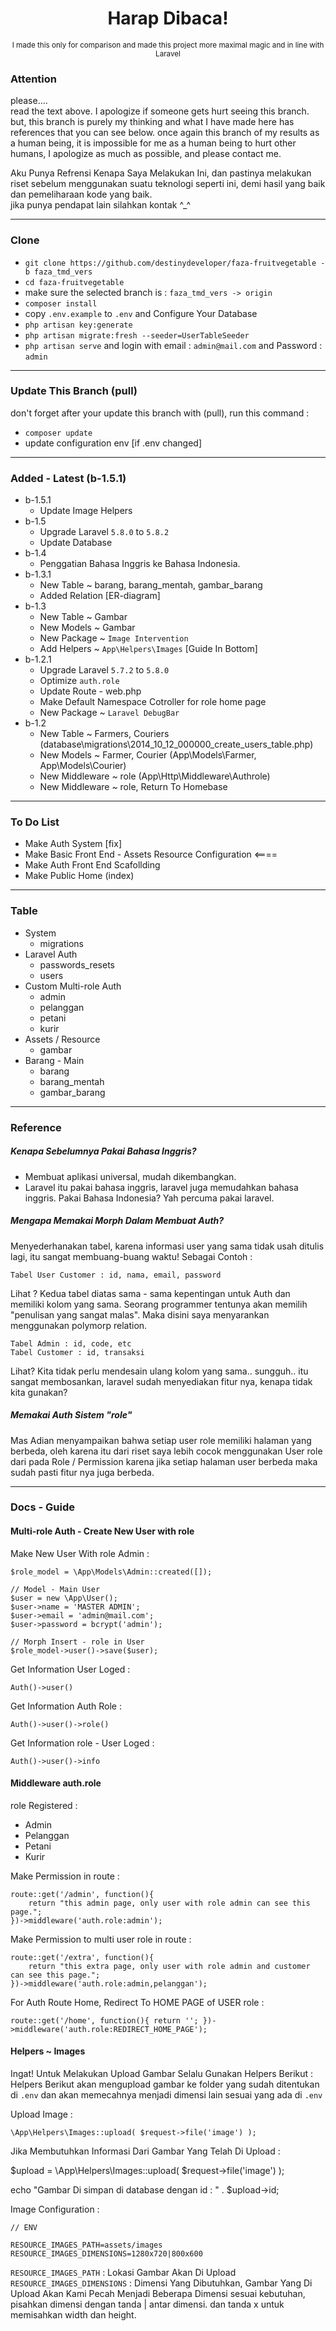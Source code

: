 <div align="center">
    <h1>
        Harap Dibaca!
    </h1>
    <small>
        I made this only for comparison and made this project more maximal magic and in line with Laravel
    </small>
</div>

### Attention 
please....<br>
read the text above. I apologize if someone gets hurt seeing this branch. but, this branch is purely my thinking and what I have made here has references that you can see below. once again this branch of my results as a human being, it is impossible for me as a human being to hurt other humans, I apologize as much as possible, and please contact me.<br>

Aku Punya Refrensi Kenapa Saya Melakukan Ini, dan pastinya melakukan riset sebelum menggunakan suatu teknologi seperti ini, demi hasil yang baik dan pemeliharaan kode yang baik. <br>
jika punya pendapat lain silahkan kontak ^_^
<hr>

### Clone
* `git clone https://github.com/destinydeveloper/faza-fruitvegetable -b faza_tmd_vers`
* `cd faza-fruitvegetable`
* make sure the selected branch is : `faza_tmd_vers -> origin`
* `composer install`
* copy `.env.example` to `.env` and Configure Your Database
* `php artisan key:generate`
* `php artisan migrate:fresh --seeder=UserTableSeeder`
* `php artisan serve` and login with email : `admin@mail.com` and Password : `admin`
<hr>

### Update This Branch (pull)
don't forget after your update this branch with (pull), run this command :
* `composer update` 
* update configuration env [if .env changed]
<hr>

### Added - Latest (b-1.5.1)
- b-1.5.1
    * Update Image Helpers
- b-1.5
    * Upgrade Laravel `5.8.0` to `5.8.2`
    * Update Database
- b-1.4
    * Penggatian Bahasa Inggris ke Bahasa Indonesia.
- b-1.3.1
    * New Table ~ barang, barang_mentah, gambar_barang
    * Added Relation [ER-diagram]
- b-1.3
    * New Table ~ Gambar
    * New Models ~ Gambar
    * New Package ~ `Image Intervention`
    * Add Helpers ~ `App\Helpers\Images` [Guide In Bottom]
- b-1.2.1
    * Upgrade Laravel `5.7.2` to `5.8.0`
    * Optimize `auth.role`
    * Update Route - web.php
    * Make Default Namespace Cotroller for role home page
    * New Package ~ `Laravel DebugBar`
- b-1.2
    * New Table ~ Farmers, Couriers (database\migrations\2014_10_12_000000_create_users_table.php)
    * New Models ~ Farmer, Courier (App\Models\Farmer, App\Models\Courier)
    * New Middleware ~ role (App\Http\Middleware\Authrole)
    * New Middleware ~ role, Return To Homebase
<hr>

### To Do List
* Make Auth System  [fix]
* Make Basic Front End - Assets Resource Configuration    <====
* Make Auth Front End Scafollding 
* Make Public Home (index)
<hr>

### Table
- System
    * migrations
- Laravel Auth
    * passwords_resets
    * users
- Custom Multi-role Auth
    * admin
    * pelanggan
    * petani
    * kurir
- Assets / Resource
    * gambar
- Barang - Main
    * barang
    * barang_mentah
    * gambar_barang

<hr>

### Reference
##### Kenapa Sebelumnya Pakai Bahasa Inggris?
* Membuat aplikasi universal, mudah dikembangkan.
* Laravel itu pakai bahasa inggris, laravel juga memudahkan bahasa inggris. Pakai Bahasa Indonesia? Yah percuma pakai laravel.
##### Mengapa Memakai Morph Dalam Membuat Auth?
Menyederhanakan tabel, karena informasi user yang sama tidak usah ditulis lagi, itu sangat membuang-buang waktu! Sebagai Contoh :
```Tabel User Admin  : id, nama, email, password
Tabel User Customer : id, nama, email, password
```
Lihat ? Kedua tabel diatas sama - sama kepentingan untuk Auth dan memiliki kolom yang sama. Seorang programmer tentunya akan memilih "penulisan yang sangat malas". Maka disini saya menyarankan menggunakan polymorp relation. 
```Tabel Users : id, nama, email, password, role_type, role_id
Tabel Admin : id, code, etc
Tabel Customer : id, transaksi
```
Lihat? Kita tidak perlu mendesain ulang kolom yang sama.. sungguh.. itu sangat membosankan, laravel sudah menyediakan fitur nya, kenapa tidak kita gunakan?
##### Memakai Auth Sistem "role"
Mas Adian menyampaikan bahwa setiap user role memiliki halaman yang berbeda, oleh karena itu dari riset saya lebih cocok menggunakan User role dari pada Role / Permission karena jika setiap halaman user berbeda maka sudah pasti fitur nya juga berbeda.

<hr>

### Docs - Guide
#### Multi-role Auth - Create New User with role
Make New User With role Admin :
```// Model - role User
$role_model = \App\Models\Admin::created([]);

// Model - Main User
$user = new \App\User();
$user->name = 'MASTER ADMIN';
$user->email = 'admin@mail.com';
$user->password = bcrypt('admin');

// Morph Insert - role in User
$role_model->user()->save($user);
```

Get Information User Loged :
```
Auth()->user()
```


Get Information Auth Role :
```
Auth()->user()->role()
```

Get Information role - User Loged :
```
Auth()->user()->info
```

#### Middleware auth.role
role Registered :
* Admin
* Pelanggan
* Petani
* Kurir

Make Permission in route :
```
route::get('/admin', function(){
    return "this admin page, only user with role admin can see this page.";
})->middleware('auth.role:admin');
```
Make Permission to multi user role in route :
```
route::get('/extra', function(){
    return "this extra page, only user with role admin and customer can see this page.";
})->middleware('auth.role:admin,pelanggan');
```

For Auth Route Home, Redirect To HOME PAGE of USER role :
```
route::get('/home', function(){ return ''; })->middleware('auth.role:REDIRECT_HOME_PAGE');
```

#### Helpers ~ Images
Ingat! Untuk Melakukan Upload Gambar Selalu Gunakan Helpers Berikut :<br>
Helpers Berikut akan mengupload gambar ke folder yang sudah ditentukan di `.env` dan akan memecahnya menjadi dimensi lain sesuai yang ada di `.env`

Upload Image :
```
\App\Helpers\Images::upload( $request->file('image') );
```

Jika Membutuhkan Informasi Dari Gambar Yang Telah Di Upload :

$upload = \App\Helpers\Images::upload( $request->file('image') );

echo "Gambar Di simpan di database dengan id : " . $upload->id;

Image Configuration :
```
// ENV

RESOURCE_IMAGES_PATH=assets/images
RESOURCE_IMAGES_DIMENSIONS=1280x720|800x600
```
`RESOURCE_IMAGES_PATH` : Lokasi Gambar Akan Di Upload
`RESOURCE_IMAGES_DIMENSIONS` : Dimensi Yang Dibutuhkan, Gambar Yang Di Upload Akan Kami Pecah Menjadi Beberapa Dimensi sesuai kebutuhan, pisahkan dimensi dengan tanda | antar dimensi. dan tanda x untuk memisahkan width dan height.